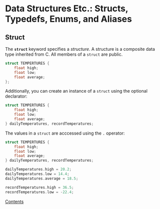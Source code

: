 # Data Structures Etc.: Structs, Typedefs, Enums, and Aliases

## Struct

The **`struct`** keyword specifies a *structure*. A structure is a composite data type inherited from C. All members of a `struct` are public.

```cpp
struct TEMPERTURES {
    float high;
    float low;
    float average;
};
```

Additionally, you can create an instance of a `struct` using the optional declarator:

```cpp
struct TEMPERTURES {
    float high;
    float low;
    float average;
} dailyTemperatures, recordTemperatures;
```

The values in a `struct` are acccessed using the `.` operator:

```cpp
struct TEMPERTURES {
    float high;
    float low;
    float average;
} dailyTemperatures, recordTemperatures;

dailyTemperatures.high = 20.2;
dailyTemperatures.low = 14.4;
dailyTemperatures.average = 18.5;

recordTemperatures.high = 36.5;
recordTemperatures.low = -22.4;
```

[Contents](_main_cpp_notes.md)
